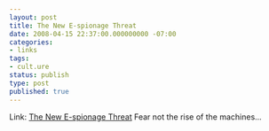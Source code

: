```yaml
---
layout: post
title: The New E-spionage Threat
date: 2008-04-15 22:37:00.000000000 -07:00
categories:
- links
tags:
- cult.ure
status: publish
type: post
published: true
---
```

Link: <a href="http://www.businessweek.com/magazine/content/08_16/b4080032218430.htm">The New E-spionage Threat</a>
Fear not the rise of the machines...
